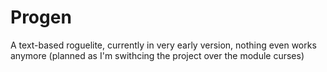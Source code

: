 # Progen
A text-based roguelite, currently in very early version, nothing even works anymore (planned as I'm swithcing the project over the module curses)
